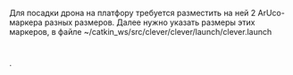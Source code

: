 Для посадки дрона на платфору требуется разместить на ней 2 ArUco-маркера разных размеров.
Далее нужно указать размеры этих маркеров, в файле ~/catkin_ws/src/clever/clever/launch/clever.launch

# <param name="length_override/3" value="0.1"/>    <!-- маркер c id 3 имеет размер 10 см -->
# <param name="length_override/17" value="0.25"/>  <!-- маркер c id 17 имеет размер 25 см -->
 
 .
